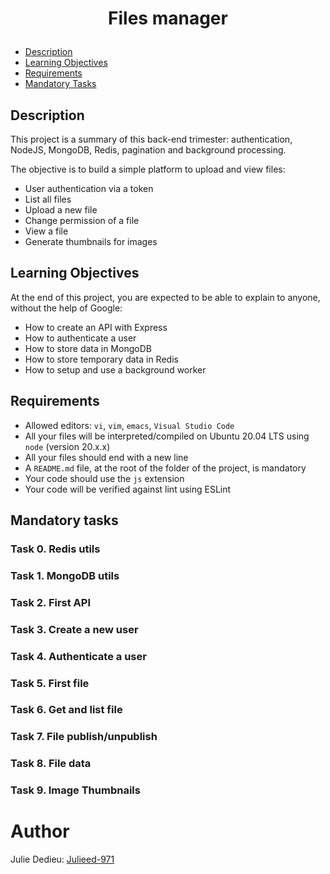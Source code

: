 # <p align="center">Files manager</p>

- [Description](#Description)
- [Learning Objectives](#Learning_Objectives)
- [Requirements](#requirements)
- [Mandatory Tasks](#Mandatory_Tasks)

## Description

This project is a summary of this back-end trimester: authentication, NodeJS, MongoDB, Redis, pagination and background processing.

The objective is to build a simple platform to upload and view files:

- User authentication via a token
- List all files
- Upload a new file
- Change permission of a file
- View a file
- Generate thumbnails for images


## Learning Objectives

At the end of this project, you are expected to be able to explain to anyone, without the help of Google:

- How to create an API with Express
- How to authenticate a user
- How to store data in MongoDB
- How to store temporary data in Redis
- How to setup and use a background worker

## Requirements



- Allowed editors: `vi`, `vim`, `emacs`, `Visual Studio Code`
- All your files will be interpreted/compiled on Ubuntu 20.04 LTS using `node` (version 20.x.x)
- All your files should end with a new line
- A `README.md` file, at the root of the folder of the project, is mandatory
- Your code should use the `js` extension
- Your code will be verified against lint using ESLint

## Mandatory tasks

### Task 0. Redis utils
### Task 1. MongoDB utils
### Task 2. First API
### Task 3. Create a new user
### Task 4. Authenticate a user
### Task 5. First file
### Task 6. Get and list file
### Task 7. File publish/unpublish
### Task 8. File data
### Task 9. Image Thumbnails

# Author

Julie Dedieu: [Julieed-971](https://github.com/Julieed-971/)